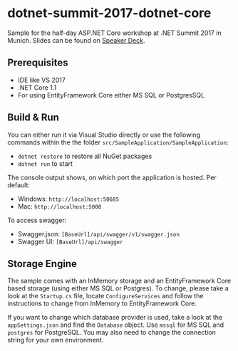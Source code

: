 # dotnet-summit-2017-dotnet-core

Sample for the half-day ASP.NET Core workshop at .NET Summit 2017 in Munich. Slides can be found on [Speaker Deck](https://speakerdeck.com/manuelrauber/cross-plattform-serveranwendungen-mit-asp-dot-net-core).

## Prerequisites

* IDE like VS 2017
* .NET Core 1.1
* For using EntityFramework Core either MS SQL or PostgresSQL

## Build & Run

You can either run it via Visual Studio directly or use the following commands within the the folder `src/SampleApplication/SampleApplication`: 

* `dotnet restore` to restore all NuGet packages
* `dotnet run` to start

The console output shows, on which port the application is hosted. Per default:

* Windows: `http://localhost:50685`
* Mac: `http://localhost:5000`

To access swagger:

* Swagger.json: `[BaseUrl]/api/swagger/v1/swagger.json`
* Swagger UI: `[BaseUrl]/api/swagger`

## Storage Engine 

The sample comes with an InMemory storage and an EntityFramework Core based storage (using either MS SQL or Postgres). 
To change, please take a look at the `Startup.cs` file, locate `ConfigureServices` and follow the instructions to change from InMemory to EntityFramework Core.

If you want to change which database provider is used, take a look at the `appSettings.json` and find the `Database` object. Use `mssql` for MS SQL and `postgres` for PostgreSQL. You may also need to change the connection string for your own environment.
